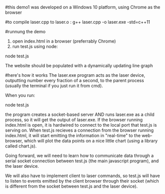 #this demo1 was developed on a Windows 10 platform, using Chrome as the browser

#to compile laser.cpp to laser.o :
  g++ laser.cpp -o laser.exe -std=c++11

#runnung the demo
1. open index.html in a browser (preferrably Chrome)
2. run test.js using node:

  node test.js
  
The website should be populated with a dynamically updating line graph

#here's how it works
The laser.exe program acts as the laser device, outputting number every fraction of a second,
to the parent process (usually the terminal if you just run it from cmd).

When you run:

  node test.js
  
the program creates a socket-based server AND runs laser.exe as a child process, so it will get the 
output of laser.exe. If the browser running index.html is open, it is hardwired to connect to the local
port that test.js is serving on. When test.js recieves a connection from the browser running index.html, 
it will start emitting the information in "real-time" to the web-browser, which will plot the data 
points on a nice little chart (using a library called chart.js).

Going forward, we will need to learn how to communicate data through a serial socket connection between
test.js (the main javascript program), and the laser device.

We will also have to implement client to laser commands, so test.js will have to listen to events 
emitted by the client browser through their socket (which is different from the socket between test.js 
and the laser device).